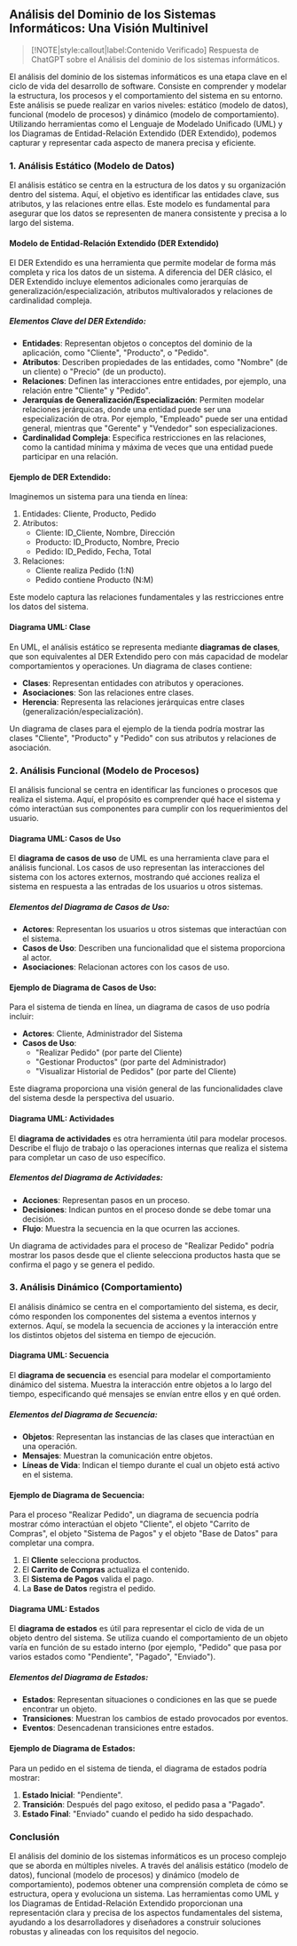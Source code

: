 ## Análisis del Dominio de los Sistemas Informáticos: Una Visión Multinivel <!-- {docsify-ignore} -->

> [!NOTE|style:callout|label:Contenido Verificado]
> Respuesta de ChatGPT sobre el Análisis del dominio de los sistemas informáticos.

El análisis del dominio de los sistemas informáticos es una etapa clave en el ciclo de vida del desarrollo de software. Consiste en comprender y modelar la estructura, los procesos y el comportamiento del sistema en su entorno. Este análisis se puede realizar en varios niveles: estático (modelo de datos), funcional (modelo de procesos) y dinámico (modelo de comportamiento). Utilizando herramientas como el Lenguaje de Modelado Unificado (UML) y los Diagramas de Entidad-Relación Extendido (DER Extendido), podemos capturar y representar cada aspecto de manera precisa y eficiente.

### 1. **Análisis Estático (Modelo de Datos)** <!-- {docsify-ignore} -->

El análisis estático se centra en la estructura de los datos y su organización dentro del sistema. Aquí, el objetivo es identificar las entidades clave, sus atributos, y las relaciones entre ellas. Este modelo es fundamental para asegurar que los datos se representen de manera consistente y precisa a lo largo del sistema.

#### **Modelo de Entidad-Relación Extendido (DER Extendido)**

El DER Extendido es una herramienta que permite modelar de forma más completa y rica los datos de un sistema. A diferencia del DER clásico, el DER Extendido incluye elementos adicionales como jerarquías de generalización/especialización, atributos multivalorados y relaciones de cardinalidad compleja.

##### **Elementos Clave del DER Extendido**:
- **Entidades**: Representan objetos o conceptos del dominio de la aplicación, como "Cliente", "Producto", o "Pedido".
- **Atributos**: Describen propiedades de las entidades, como "Nombre" (de un cliente) o "Precio" (de un producto).
- **Relaciones**: Definen las interacciones entre entidades, por ejemplo, una relación entre "Cliente" y "Pedido".
- **Jerarquías de Generalización/Especialización**: Permiten modelar relaciones jerárquicas, donde una entidad puede ser una especialización de otra. Por ejemplo, "Empleado" puede ser una entidad general, mientras que "Gerente" y "Vendedor" son especializaciones.
- **Cardinalidad Compleja**: Especifica restricciones en las relaciones, como la cantidad mínima y máxima de veces que una entidad puede participar en una relación.
  
#### **Ejemplo de DER Extendido**:

Imaginemos un sistema para una tienda en línea:

1. Entidades: Cliente, Producto, Pedido
2. Atributos: 
   - Cliente: ID_Cliente, Nombre, Dirección
   - Producto: ID_Producto, Nombre, Precio
   - Pedido: ID_Pedido, Fecha, Total
3. Relaciones: 
   - Cliente realiza Pedido (1:N)
   - Pedido contiene Producto (N:M)

Este modelo captura las relaciones fundamentales y las restricciones entre los datos del sistema.

#### **Diagrama UML: Clase**

En UML, el análisis estático se representa mediante **diagramas de clases**, que son equivalentes al DER Extendido pero con más capacidad de modelar comportamientos y operaciones. Un diagrama de clases contiene:
- **Clases**: Representan entidades con atributos y operaciones.
- **Asociaciones**: Son las relaciones entre clases.
- **Herencia**: Representa las relaciones jerárquicas entre clases (generalización/especialización).
  
Un diagrama de clases para el ejemplo de la tienda podría mostrar las clases "Cliente", "Producto" y "Pedido" con sus atributos y relaciones de asociación.

### 2. **Análisis Funcional (Modelo de Procesos)** <!-- {docsify-ignore} -->

El análisis funcional se centra en identificar las funciones o procesos que realiza el sistema. Aquí, el propósito es comprender qué hace el sistema y cómo interactúan sus componentes para cumplir con los requerimientos del usuario.

#### **Diagrama UML: Casos de Uso**

El **diagrama de casos de uso** de UML es una herramienta clave para el análisis funcional. Los casos de uso representan las interacciones del sistema con los actores externos, mostrando qué acciones realiza el sistema en respuesta a las entradas de los usuarios u otros sistemas.

##### **Elementos del Diagrama de Casos de Uso**:
- **Actores**: Representan los usuarios u otros sistemas que interactúan con el sistema.
- **Casos de Uso**: Describen una funcionalidad que el sistema proporciona al actor.
- **Asociaciones**: Relacionan actores con los casos de uso.

#### **Ejemplo de Diagrama de Casos de Uso**:

Para el sistema de tienda en línea, un diagrama de casos de uso podría incluir:
- **Actores**: Cliente, Administrador del Sistema
- **Casos de Uso**:
   - "Realizar Pedido" (por parte del Cliente)
   - "Gestionar Productos" (por parte del Administrador)
   - "Visualizar Historial de Pedidos" (por parte del Cliente)
  
Este diagrama proporciona una visión general de las funcionalidades clave del sistema desde la perspectiva del usuario.

#### **Diagrama UML: Actividades**

El **diagrama de actividades** es otra herramienta útil para modelar procesos. Describe el flujo de trabajo o las operaciones internas que realiza el sistema para completar un caso de uso específico.

##### **Elementos del Diagrama de Actividades**:
- **Acciones**: Representan pasos en un proceso.
- **Decisiones**: Indican puntos en el proceso donde se debe tomar una decisión.
- **Flujo**: Muestra la secuencia en la que ocurren las acciones.

Un diagrama de actividades para el proceso de "Realizar Pedido" podría mostrar los pasos desde que el cliente selecciona productos hasta que se confirma el pago y se genera el pedido.

### 3. **Análisis Dinámico (Comportamiento)** <!-- {docsify-ignore} -->

El análisis dinámico se centra en el comportamiento del sistema, es decir, cómo responden los componentes del sistema a eventos internos y externos. Aquí, se modela la secuencia de acciones y la interacción entre los distintos objetos del sistema en tiempo de ejecución.

#### **Diagrama UML: Secuencia**

El **diagrama de secuencia** es esencial para modelar el comportamiento dinámico del sistema. Muestra la interacción entre objetos a lo largo del tiempo, especificando qué mensajes se envían entre ellos y en qué orden.

##### **Elementos del Diagrama de Secuencia**:
- **Objetos**: Representan las instancias de las clases que interactúan en una operación.
- **Mensajes**: Muestran la comunicación entre objetos.
- **Líneas de Vida**: Indican el tiempo durante el cual un objeto está activo en el sistema.

#### **Ejemplo de Diagrama de Secuencia**:

Para el proceso "Realizar Pedido", un diagrama de secuencia podría mostrar cómo interactúan el objeto "Cliente", el objeto "Carrito de Compras", el objeto "Sistema de Pagos" y el objeto "Base de Datos" para completar una compra.

1. El **Cliente** selecciona productos.
2. El **Carrito de Compras** actualiza el contenido.
3. El **Sistema de Pagos** valida el pago.
4. La **Base de Datos** registra el pedido.

#### **Diagrama UML: Estados**

El **diagrama de estados** es útil para representar el ciclo de vida de un objeto dentro del sistema. Se utiliza cuando el comportamiento de un objeto varía en función de su estado interno (por ejemplo, "Pedido" que pasa por varios estados como "Pendiente", "Pagado", "Enviado").

##### **Elementos del Diagrama de Estados**:
- **Estados**: Representan situaciones o condiciones en las que se puede encontrar un objeto.
- **Transiciones**: Muestran los cambios de estado provocados por eventos.
- **Eventos**: Desencadenan transiciones entre estados.

#### **Ejemplo de Diagrama de Estados**:

Para un pedido en el sistema de tienda, el diagrama de estados podría mostrar:
1. **Estado Inicial**: "Pendiente".
2. **Transición**: Después del pago exitoso, el pedido pasa a "Pagado".
3. **Estado Final**: "Enviado" cuando el pedido ha sido despachado.

### Conclusión <!-- {docsify-ignore} -->

El análisis del dominio de los sistemas informáticos es un proceso complejo que se aborda en múltiples niveles. A través del análisis estático (modelo de datos), funcional (modelo de procesos) y dinámico (modelo de comportamiento), podemos obtener una comprensión completa de cómo se estructura, opera y evoluciona un sistema. Las herramientas como UML y los Diagramas de Entidad-Relación Extendido proporcionan una representación clara y precisa de los aspectos fundamentales del sistema, ayudando a los desarrolladores y diseñadores a construir soluciones robustas y alineadas con los requisitos del negocio.